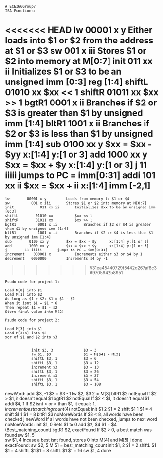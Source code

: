 	# ECE366Group7
	ISA Functions:

<<<<<<< HEAD
	lw			00001 x y		Either loads into $1 or $2 from the address at $1 or $3
	sw        	001 x iii  		Stores $1 or $2 into memory at M[0:7]
	init  	    011 xx ii		Initializes $1 or $3 to be an unsigned imm [0:3]		reg [1:4]
	shiftL		01010 xx		$xx << 1
	shiftR		01011 xx		$xx >> 1
	bgtR1		0001 x ii    	Branches if $2 or $3 is greater than $1 by unsigned imm [1:4]
	bltR1		1001 x ii		Branches if $2 or $3 is less than $1 by unsigned imm [1:4]
	sub			0100 xx y 		$xx = $xx - $yy		x:[1:4] y:[1 or 3]
	add			1000 xx y		$xx = $xx + $y		x:[1:4] y:[1 or 3]
	j		  	11  iiiii		jumps to PC = imm[0:31]
	addi		101	xx	ii		$xx = $xx + ii x:[1:4] imm [-2,1]
=======
	lw	      00001 x y			Loads from memory to $1 or $4
	sw        	001 x iii  		Stores $1 or $2 into memory at M[0:7]
	init  	        011 xx ii		Initializes $xx to be an unsigned imm [0:3]	
	shiftL	      01010 xx			$xx << 1
	shiftR	      01011 xx			$xx >> 1
	bgtR1	       0001 x ii    		Branches if $2 or $4 is greater than $1 by unsigned imm [1:4]
	bltR1	       1001 x ii		Branches if $2 or $4 is less than $1 by unsigned imm [1:4]
	sub	       0100 xx y 		$xx = $xx - $y		x:[1:4] y:[1 or 3]
	add	       1000 xx y		$xx = $xx + $y		x:[1:4] y:[1 or 3]
	j		 11 iiiii		jumps to PC = imm[0:31]
	increment    000001 x 			Increments either $3 or $4 by 1
	decrement   0000000			Increments $4 by -1
>>>>>>> 531ea45440729f5442d267af8c369705942b8951

	Psudo code for project 1:

	Load M[0] into $1
	Load M[1] into $2
	As long as $1 > $2: $1 = $1 - $2
	When it isnt $1 = $1 * 6
	Then repeat $1 = $1 - $2
	Store final value into M[2]
		
	Psudo code for project 2:
	
	Load M[3] into $1	
	Load M[3+n] into $2
	xor of $1 and $2 into $3
	
	
				init $3, 3				$3 = 3
				lw $1, $3				$1 = M[$4] = M[3]
				shiftL $3, 1			$3 = 6
				shiftL $3, 1			$3 = 12
				increment $3			$3 = 13
				shiftL $3, 1			$3 = 26
				increment $3			$3 = 27
				shiftL $3, 1			$3 = 54
				shiftL $3, 1			$3 = 108
newWord:		addi $3, -1				$3 = $3 - 1
				lw $2, $3				$2 = M[$3]
				bltR1 $2 notEqual		If $2 > $1, it doesn't equal $1
				bgtR1 $2 notEqual		If $2 < $1, it doesn't equal $1
				addi $4, 1				If $2 isnt > or < than $1, it equals $1, increment best matching count ($4)
notEqual:		init $1 2				$1 = 2
				shift $1 1				$1 = 4
				shift $1 1				$1 = 8
				bltR1 $3 noMoreWords	If $3 < 8, all words have been checked
				j newWord				If all words have not been checked, jumps to next word
noMoreWords:	init $1, 0				Sets $1 to 0
				add $2, $4				$1 = $4 (Best_matching_count)
				bgtR1 $2, exactFound	If $2 > 0, a best match was found
				sw $1, 5				
				sw $1, 4				Incase a best isnt found, stores 0 into M[4] and M[5]
				j done					
exactFound:		sw $2, 5				M[5] = best_matching_count
				init $1, 2				$1 = 2
				shiftL $1				$1 = 4
				shiftL $1				$1 = 8
				shiftL $1				$1 = 16
				sw $1, 4
done
